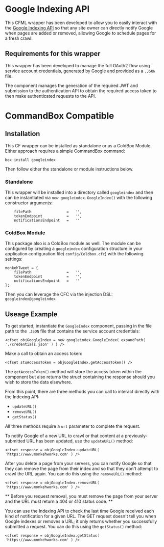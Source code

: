 # Google Indexing API

This CFML wrapper has been developed to allow you to easily interact with the [Google Indexing API](https://developers.google.com/search/apis/indexing-api/v3/quickstart) so that any site owner can directly notify Google when pages are added or removed, allowing Google to schedule pages for a fresh crawl.

## Requirements for this wrapper

This wrapper has been developed to manage the full OAuth2 flow using service account credentials, generated by Google and provided as a `.JSON` file.

The component manages the generation of the required JWT and submission to the authentication API to obtain the required access token to then make authenticated requests to the API.

# CommandBox Compatible

## Installation
This CF wrapper can be installed as standalone or as a ColdBox Module. Either approach requires a simple CommandBox command:

`box install googleindex`

Then follow either the standalone or module instructions below.

### Standalone
This wrapper will be installed into a directory called `googleindex` and then can be instantiated via `new googleindex.GoogleIndex()` with the following constructor arguments:

```
    filePath			    =	'',
    tokenEndpoint		    =	'',
    notificationsEndpoint	=	''
```

### ColdBox Module
This package also is a ColdBox module as well. The module can be configured by creating a `googleindex` configuration structure in your application configuration file( `config/Coldbox.cfc`) with the following settings:

```
monkehTweet = {
    filePath			    =	'',
    tokenEndpoint		    =	'',
    notificationsEndpoint	=	''
};
```
Then you can leverage the CFC via the injection DSL: `googleindex@googleindex`

## Useage Example

To get started, instantiate the `GoogleIndex` component, passing in the file path to the `.JSON` file that contains the service account credentials:

```
<cfset objGoogleIndex = new googleindex.GoogleIndex( expandPath( './credentials.json' ) ) />
```

Make a call to obtain an access token:

```
<cfset stuAccessToken = objGoogleIndex.getAccessToken() />
```

The `getAccessToken()` method will store the access token within the component but also returns the struct containing the response should you wish to store the data elsewhere.

From this point, there are three methods you can call to interact directly with the Indexing API:

* `updateURL()`
* `removeURL()`
* `getStatus()`

All three methods require a `url` parameter to complete the request.

To notify Google of a new URL to crawl or that content at a previously-submitted URL has been updated, use the `updateURL()` method:

```
<cfset response = objGoogleIndex.updateURL( 'https://www.monkehworks.com' ) />
```

After you delete a page from your servers, you can notify Google so that they can remove the page from their index and so that they don't attempt to crawl the URL again. You can do this using the `removeURL()` method:

```
<cfset response = objGoogleIndex.removeURL( 'https://www.monkehworks.com' ) />
```

** Before you request removal, you must remove the page from your server and the URL must return a 404 or 410 status code. **

You can use the Indexing API to check the last time Google received each kind of notification for a given URL. The GET request doesn't tell you when Google indexes or removes a URL; it only returns whether you successfully submitted a request. You can do this using the `getStatus()` method:

```
<cfset response = objGoogleIndex.getStatus( 'https://www.monkehworks.com' ) />
```


